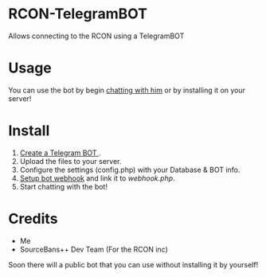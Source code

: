 # RCON-TelegramBOT
Allows connecting to the RCON using a TelegramBOT

# Usage
You can use the bot by begin [chatting with him](https://t.me/SM_API_BOT) or by installing it on your server!

# Install
1. [Create a Telegram BOT ](https://core.telegram.org/bots#3-how-do-i-create-a-bot).
2. Upload the files to your server.
3. Configure the settings (config.php) with your Database & BOT info.
4. [Setup bot webhook](https://core.telegram.org/bots/webhooks) and link it to *webhook.php*.
5. Start chatting with the bot!

# Credits
* Me
* SourceBans++ Dev Team (For the RCON inc)

Soon there will a public bot that you can use without installing it by yourself!